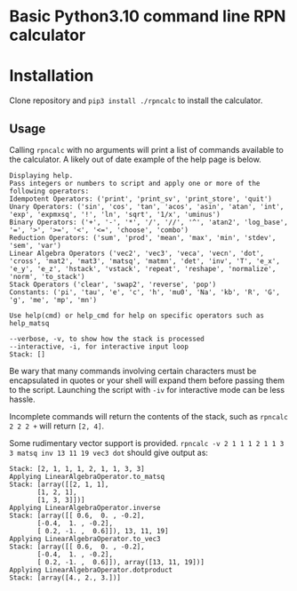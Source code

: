 # Basic Python3.10 command line RPN calculator

# Installation

Clone repository and `pip3 install ./rpncalc` to install the calculator.

## Usage
Calling `rpncalc` with no arguments will print a list of commands available to the calculator.  A likely out of date example of the help page is below.

```
Displaying help.
Pass integers or numbers to script and apply one or more of the following operators:
Idempotent Operators: ('print', 'print_sv', 'print_store', 'quit')
Unary Operators: ('sin', 'cos', 'tan', 'acos', 'asin', 'atan', 'int', 'exp', 'expmxsq', '!', 'ln', 'sqrt', '1/x', 'uminus')
Binary Operators: ('+', '-', '*', '/', '//', '^', 'atan2', 'log_base', '=', '>', '>=', '<', '<=', 'choose', 'combo')
Reduction Operators: ('sum', 'prod', 'mean', 'max', 'min', 'stdev', 'sem', 'var')
Linear Algebra Operators ('vec2', 'vec3', 'veca', 'vecn', 'dot', 'cross', 'mat2', 'mat3', 'matsq', 'matmn', 'det', 'inv', 'T', 'e_x', 'e_y', 'e_z', 'hstack', 'vstack', 'repeat', 'reshape', 'normalize', 'norm', 'to_stack')
Stack Operators ('clear', 'swap2', 'reverse', 'pop')
Constants: ('pi', 'tau', 'e', 'c', 'h', 'mu0', 'Na', 'kb', 'R', 'G', 'g', 'me', 'mp', 'mn')

Use help(cmd) or help_cmd for help on specific operators such as help_matsq

--verbose, -v, to show how the stack is processed
--interactive, -i, for interactive input loop
Stack: []
```

Be wary that many commands involving certain characters must be encapsulated in quotes or your shell will expand them before passing them to the script.  Launching the script with `-iv` for interactive mode can be less hassle.

Incomplete commands will return the contents of the stack, such as `rpncalc 2 2 2 +` will return `[2, 4]`.

Some rudimentary vector support is provided.
`rpncalc -v 2 1 1 1 2 1 1 3 3 matsq inv 13 11 19 vec3 dot`
should give output as:
```
Stack: [2, 1, 1, 1, 2, 1, 1, 3, 3]
Applying LinearAlgebraOperator.to_matsq
Stack: [array([[2, 1, 1],
       [1, 2, 1],
       [1, 3, 3]])]
Applying LinearAlgebraOperator.inverse
Stack: [array([[ 0.6,  0. , -0.2],
       [-0.4,  1. , -0.2],
       [ 0.2, -1. ,  0.6]]), 13, 11, 19]
Applying LinearAlgebraOperator.to_vec3
Stack: [array([[ 0.6,  0. , -0.2],
       [-0.4,  1. , -0.2],
       [ 0.2, -1. ,  0.6]]), array([13, 11, 19])]
Applying LinearAlgebraOperator.dotproduct
Stack: [array([4., 2., 3.])]
```

